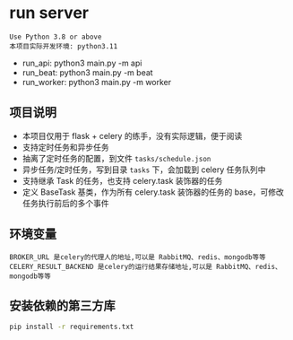 
# run server
    Use Python 3.8 or above
    本项目实际开发环境: python3.11

- run_api: python3 main.py -m api
- run_beat: python3 main.py -m beat
- run_worker: python3 main.py -m worker

## 项目说明
- 本项目仅用于 flask + celery 的练手，没有实际逻辑，便于阅读
- 支持定时任务和异步任务
- 抽离了定时任务的配置，到文件 `tasks/schedule.json`
- 异步任务/定时任务，写到目录 `tasks` 下，会加载到 celery 任务队列中
- 支持继承 Task 的任务，也支持 celery.task 装饰器的任务
- 定义 BaseTask 基类，作为所有 celery.task 装饰器的任务的 base，可修改任务执行前后的多个事件


## 环境变量

    BROKER_URL 是celery的代理人的地址,可以是 RabbitMQ、redis、mongodb等等
    CELERY_RESULT_BACKEND 是celery的运行结果存储地址,可以是 RabbitMQ、redis、mongodb等等

## 安装依赖的第三方库
```sh
pip install -r requirements.txt
```

